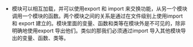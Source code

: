 - 模块可以相互加载，并可以使用export 和 import 来交换功能，从另一个模块调用一个模块的函数。两个模块之间的关系是通过在文件级别上使用import 和 export 建立的。模块里面的变量、函数和类等在模块外是不可见的，除非明确地使用export 导出他们。类似的那我们必须通过import 导入其他模块导出的变量、函数、类等。